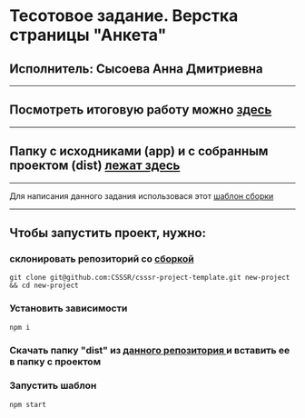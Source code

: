 # Тесотовое задание. Верстка страницы "Анкета"
## Исполнитель: Сысоева Анна Дмитриевна
***
## Посмотреть итоговую работу можно <a href="https://spureful.github.io/anket/dist/"> здесь </a>
***
## Папку с исходниками (app) и с собранным проектом (dist) <a href="https://github.com/spureful/anket"> лежат здесь </a> 
***
Для написания данного задания использовася этот <a href="https://github.com/CSSSR/csssr-project-template">  шаблон сборки </a>
***
## Чтобы запустить проект, нужно: 
### склонировать репозиторий со  <a href="https://github.com/CSSSR/csssr-project-template">  сборкой </a>
```
git clone git@github.com:CSSSR/csssr-project-template.git new-project && cd new-project
```
### Установить зависимости
```
npm i
```

### Cкачать папку "dist" из  <a href="https://github.com/spureful/anket"> данного репозитория </a> и вставить ее в папку с проектом

### Запустить шаблон
```
npm start
```
